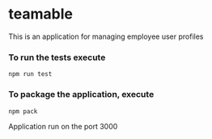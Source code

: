 # teamable
This is an application for managing employee user profiles

### To run the tests execute
    npm run test

### To package the application, execute

    npm pack

Application run on the port 3000

